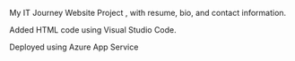 My IT Journey Website Project , with resume, bio, and contact information.

Added HTML code using Visual Studio Code.

Deployed using Azure App Service
